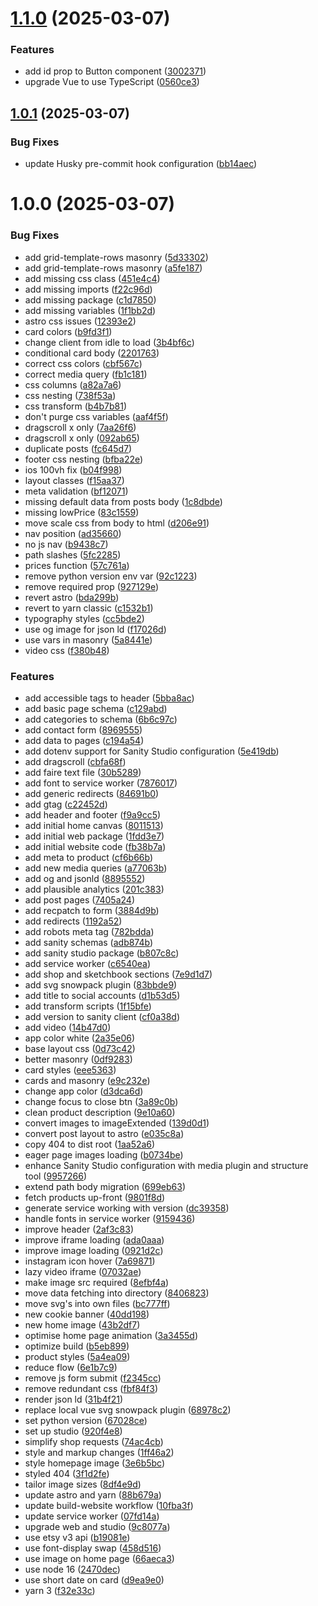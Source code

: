 # [1.1.0](https://github.com/nonbreakingspaceltd/sallypayne/compare/v1.0.1...v1.1.0) (2025-03-07)


### Features

* add id prop to Button component ([3002371](https://github.com/nonbreakingspaceltd/sallypayne/commit/30023715193f74abf9771ae96001a036f7a60c13))
* upgrade Vue to use TypeScript ([0560ce3](https://github.com/nonbreakingspaceltd/sallypayne/commit/0560ce3824f822482647d232992175b1e1429670))

## [1.0.1](https://github.com/nonbreakingspaceltd/sallypayne/compare/v1.0.0...v1.0.1) (2025-03-07)


### Bug Fixes

* update Husky pre-commit hook configuration ([bb14aec](https://github.com/nonbreakingspaceltd/sallypayne/commit/bb14aec4482ca73b7da6ebcd0673a1aa84d9fb5b))

# 1.0.0 (2025-03-07)


### Bug Fixes

* add grid-template-rows masonry ([5d33302](https://github.com/nonbreakingspaceltd/sallypayne/commit/5d3330211b5b466ee725543048dd310ff110f37d))
* add grid-template-rows masonry ([a5fe187](https://github.com/nonbreakingspaceltd/sallypayne/commit/a5fe187e00a05999033f6cba2a6236f07ab167d9))
* add missing css class ([451e4c4](https://github.com/nonbreakingspaceltd/sallypayne/commit/451e4c47e80e780087ec7e028a676b40b56fe7eb))
* add missing imports ([f22c96d](https://github.com/nonbreakingspaceltd/sallypayne/commit/f22c96d4c80e15dc9cbcb92dadfbcce04baf6904))
* add missing package ([c1d7850](https://github.com/nonbreakingspaceltd/sallypayne/commit/c1d785061ea608460091d6d1189eb606b33782c1))
* add missing variables ([1f1bb2d](https://github.com/nonbreakingspaceltd/sallypayne/commit/1f1bb2d1caa6f665c95ad6c4bb23791630382be2))
* astro css issues ([12393e2](https://github.com/nonbreakingspaceltd/sallypayne/commit/12393e22c0168af7eda2690d78e57445a8698fbf))
* card colors ([b9fd3f1](https://github.com/nonbreakingspaceltd/sallypayne/commit/b9fd3f1fbdd0962307f25de866d096692e6a051a))
* change client from idle to load ([3b4bf6c](https://github.com/nonbreakingspaceltd/sallypayne/commit/3b4bf6c64aa0335d08c6a620c273bba3bd9845b5))
* conditional card body ([2201763](https://github.com/nonbreakingspaceltd/sallypayne/commit/220176330b2198e7e0a896301d4075be1f09f02a))
* correct css colors ([cbf567c](https://github.com/nonbreakingspaceltd/sallypayne/commit/cbf567c0ebc2f6cfc82589ed7cc0cd7ebf3d3c61))
* correct media query ([fb1c181](https://github.com/nonbreakingspaceltd/sallypayne/commit/fb1c1815c43d888d045e7b042d4ad573917de5bb))
* css columns ([a82a7a6](https://github.com/nonbreakingspaceltd/sallypayne/commit/a82a7a68b1d1db886ec75fe0c958f16c78e29b5c))
* css nesting ([738f53a](https://github.com/nonbreakingspaceltd/sallypayne/commit/738f53a8d804134db1224bc5fc161c89a1a1403d))
* css transform ([b4b7b81](https://github.com/nonbreakingspaceltd/sallypayne/commit/b4b7b811539677ebe439d6860b2b8a576630628e))
* don't purge css variables ([aaf4f5f](https://github.com/nonbreakingspaceltd/sallypayne/commit/aaf4f5fd2f63049743828624b16bf74ce7c577bd))
* dragscroll x only ([7aa26f6](https://github.com/nonbreakingspaceltd/sallypayne/commit/7aa26f6d668dbe85aabb5b910323926ca1b36579))
* dragscroll x only ([092ab65](https://github.com/nonbreakingspaceltd/sallypayne/commit/092ab650c6ea76f57dd27e1f77a7ac1c727068b4))
* duplicate posts ([fc645d7](https://github.com/nonbreakingspaceltd/sallypayne/commit/fc645d795b9e7d88735a48d97ce8574d4c21f0f4))
* footer css nesting ([bfba22e](https://github.com/nonbreakingspaceltd/sallypayne/commit/bfba22ec079109dda9f8586825179face088f3a7))
* ios 100vh fix ([b04f998](https://github.com/nonbreakingspaceltd/sallypayne/commit/b04f998329a569db02bd59ea862759f8be32c1a8))
* layout classes ([f15aa37](https://github.com/nonbreakingspaceltd/sallypayne/commit/f15aa378d6fabf19a76a253129d5e55f21b35304))
* meta validation ([bf12071](https://github.com/nonbreakingspaceltd/sallypayne/commit/bf120712119ccc0eaf72d08039e85607990cd43a))
* missing default data from posts body ([1c8dbde](https://github.com/nonbreakingspaceltd/sallypayne/commit/1c8dbde43f4afdb7b5e00fca18ab2499d3e8cf3f))
* missing lowPrice ([83c1559](https://github.com/nonbreakingspaceltd/sallypayne/commit/83c155960343fa3dc13a4ed07d5fd8b898e66bcb))
* move scale css from body to html ([d206e91](https://github.com/nonbreakingspaceltd/sallypayne/commit/d206e91037f08eb6994106e9de73fe1d55b3c56f))
* nav position ([ad35660](https://github.com/nonbreakingspaceltd/sallypayne/commit/ad3566080137210512ca3ee6b23745f8ec2b216f))
* no js nav ([b9438c7](https://github.com/nonbreakingspaceltd/sallypayne/commit/b9438c7fe57387373d0f4102cf78af8b39218712))
* path slashes ([5fc2285](https://github.com/nonbreakingspaceltd/sallypayne/commit/5fc2285e93c7be91d4c041405c0f125a8a7fa1da))
* prices function ([57c761a](https://github.com/nonbreakingspaceltd/sallypayne/commit/57c761ac24cde95f8838528a1e10c1af8aeb8afe))
* remove python version env var ([92c1223](https://github.com/nonbreakingspaceltd/sallypayne/commit/92c122311698fb4c0e6b0490cc6bff47958aba3e))
* remove required prop ([927129e](https://github.com/nonbreakingspaceltd/sallypayne/commit/927129e634e542f82e63ada134ec72fa2ba29ea6))
* revert astro ([bda299b](https://github.com/nonbreakingspaceltd/sallypayne/commit/bda299bb50821b50c6c21e155299f0987bc7ba5c))
* revert to yarn classic ([c1532b1](https://github.com/nonbreakingspaceltd/sallypayne/commit/c1532b1844e12dd3d7d5c93562609030e7e3b4d5))
* typography styles ([cc5bde2](https://github.com/nonbreakingspaceltd/sallypayne/commit/cc5bde2446ecd60065d5517c872d8c9413b70757))
* use og image for json ld ([f17026d](https://github.com/nonbreakingspaceltd/sallypayne/commit/f17026d483b071180f639dea141230a5e860a50e))
* use vars in masonry ([5a8441e](https://github.com/nonbreakingspaceltd/sallypayne/commit/5a8441e43c1109d52ae4d91e02a4b083a0f10cb7))
* video css ([f380b48](https://github.com/nonbreakingspaceltd/sallypayne/commit/f380b484f56969fcb9b4d3f8c08a09c414a9a604))


### Features

* add accessible tags to header ([5bba8ac](https://github.com/nonbreakingspaceltd/sallypayne/commit/5bba8accb12741526aeae3bef482825a71fe5bdc))
* add basic page schema ([c129abd](https://github.com/nonbreakingspaceltd/sallypayne/commit/c129abd447b482aa045aa992d4d93eab54f93e0e))
* add categories to schema ([6b6c97c](https://github.com/nonbreakingspaceltd/sallypayne/commit/6b6c97cb48be13e9f735480a1e6edb700e8c90d4))
* add contact form ([8969555](https://github.com/nonbreakingspaceltd/sallypayne/commit/896955512f98eac0688981d6ac04bc340ceb002c))
* add data to pages ([c194a54](https://github.com/nonbreakingspaceltd/sallypayne/commit/c194a546a3fb4d5e8d813ef1d75561ad25fa0416))
* add dotenv support for Sanity Studio configuration ([5e419db](https://github.com/nonbreakingspaceltd/sallypayne/commit/5e419db90e04c616ba8e6e1f38cfb0717551adb6))
* add dragscroll ([cbfa68f](https://github.com/nonbreakingspaceltd/sallypayne/commit/cbfa68fb9b2b665eddb58c00b01ce56375493464))
* add faire text file ([30b5289](https://github.com/nonbreakingspaceltd/sallypayne/commit/30b5289f2cdba0fc76ffb6a2ff6af645ec0537ca))
* add font to service worker ([7876017](https://github.com/nonbreakingspaceltd/sallypayne/commit/78760170a63b7fb41fcb556b1503ae4c29524cc5))
* add generic redirects ([84691b0](https://github.com/nonbreakingspaceltd/sallypayne/commit/84691b05bd7be91b8f196a0fc8d3d1337f5a28e4))
* add gtag ([c22452d](https://github.com/nonbreakingspaceltd/sallypayne/commit/c22452d3e1e86b69575c6d0e248827359d4858df))
* add header and footer ([f9a9cc5](https://github.com/nonbreakingspaceltd/sallypayne/commit/f9a9cc5ffdc040faa437c8dc0130e1189303e077))
* add initial home canvas ([8011513](https://github.com/nonbreakingspaceltd/sallypayne/commit/80115138ac9e4a15afcd5ab63a261d014a3667f2))
* add initial web package ([1fdd3e7](https://github.com/nonbreakingspaceltd/sallypayne/commit/1fdd3e71f8c215be2c4e1a24814366613db6ced9))
* add initial website code ([fb38b7a](https://github.com/nonbreakingspaceltd/sallypayne/commit/fb38b7ae0ad7948799ac067a6a2e76729c238097))
* add meta to product ([cf6b66b](https://github.com/nonbreakingspaceltd/sallypayne/commit/cf6b66bc0bb6203c80e797133fe7be03514e6c1b))
* add new media queries ([a77063b](https://github.com/nonbreakingspaceltd/sallypayne/commit/a77063be682396e1f375dc861e80fcaa00fccffd))
* add og and jsonld ([8895552](https://github.com/nonbreakingspaceltd/sallypayne/commit/8895552f8321d20d9ae3f84ce08e57619f394e36))
* add plausible analytics ([201c383](https://github.com/nonbreakingspaceltd/sallypayne/commit/201c3838cb5c65a48110ec6802d563c123eaa4f6))
* add post pages ([7405a24](https://github.com/nonbreakingspaceltd/sallypayne/commit/7405a2413b6d998a0edec82652f193638f168dd4))
* add recpatch to form ([3884d9b](https://github.com/nonbreakingspaceltd/sallypayne/commit/3884d9ba989a2967d784986ce5db0b4819fd1683))
* add redirects ([1192a52](https://github.com/nonbreakingspaceltd/sallypayne/commit/1192a5225fa25b4b6bbcce80dfea6ecb00074e7f))
* add robots meta tag ([782bdda](https://github.com/nonbreakingspaceltd/sallypayne/commit/782bdda7222335c3a4df6832fa75aa3b43f460c3))
* add sanity schemas ([adb874b](https://github.com/nonbreakingspaceltd/sallypayne/commit/adb874ba1cf3da179c0ebff73d09fb09351ac4c9))
* add sanity studio package ([b807c8c](https://github.com/nonbreakingspaceltd/sallypayne/commit/b807c8c6a3609f8b326aa0f4bbd08154212e83ac))
* add service worker ([c6540ea](https://github.com/nonbreakingspaceltd/sallypayne/commit/c6540ea51e69bb3790b0045391b8bea6cdd27438))
* add shop and sketchbook sections ([7e9d1d7](https://github.com/nonbreakingspaceltd/sallypayne/commit/7e9d1d71cf4da20474b5eadf12d9fb4f7e8ed106))
* add svg snowpack plugin ([83bbde9](https://github.com/nonbreakingspaceltd/sallypayne/commit/83bbde9a1b6f3667178a77fbe78e78ce571ba2a5))
* add title to social accounts ([d1b53d5](https://github.com/nonbreakingspaceltd/sallypayne/commit/d1b53d53a27fe94299db20b2fa16c691ef0d4aa5))
* add transform scripts ([1f15bfe](https://github.com/nonbreakingspaceltd/sallypayne/commit/1f15bfe8952bd9a7765dca4b7790f1df2fa24c34))
* add version to sanity client ([cf0a38d](https://github.com/nonbreakingspaceltd/sallypayne/commit/cf0a38da92696de914d30671a8ccfcf238737bd9))
* add video ([14b47d0](https://github.com/nonbreakingspaceltd/sallypayne/commit/14b47d05160b2516efc0268633e50755c2d53553))
* app color white ([2a35e06](https://github.com/nonbreakingspaceltd/sallypayne/commit/2a35e06e50173ae797de03e748b7e257f6f63cc0))
* base layout css ([0d73c42](https://github.com/nonbreakingspaceltd/sallypayne/commit/0d73c423b42669bce1e31cf0f98e62b343200404))
* better masonry ([0df9283](https://github.com/nonbreakingspaceltd/sallypayne/commit/0df9283deb5888b72f48d0fed1d46899a254361d))
* card styles ([eee5363](https://github.com/nonbreakingspaceltd/sallypayne/commit/eee5363b6b723eff2213f70692f0ad55a2a8ea8d))
* cards and masonry ([e9c232e](https://github.com/nonbreakingspaceltd/sallypayne/commit/e9c232ec2365d2593c187edfd48d028a8e3773f1))
* change app color ([d3dca6d](https://github.com/nonbreakingspaceltd/sallypayne/commit/d3dca6d7f8d9fc3537d34f6f37b64063b4742694))
* change focus to close btn ([3a89c0b](https://github.com/nonbreakingspaceltd/sallypayne/commit/3a89c0b531c74a7577f6d9c57479ad407d035ba6))
* clean product description ([9e10a60](https://github.com/nonbreakingspaceltd/sallypayne/commit/9e10a60cec3ac84ee827e896cf1bbc5b4dc221c3))
* convert images to imageExtended ([139d0d1](https://github.com/nonbreakingspaceltd/sallypayne/commit/139d0d1bff4631ad7d943d917c2c3143fcebcd54))
* convert post layout to astro ([e035c8a](https://github.com/nonbreakingspaceltd/sallypayne/commit/e035c8a6e16ad27ba0356f915169eba43abab1d8))
* copy 404 to dist root ([1aa52a6](https://github.com/nonbreakingspaceltd/sallypayne/commit/1aa52a671ed37b80d41b4d21cf62f5ecfdf98ad4))
* eager page images loading ([b0734be](https://github.com/nonbreakingspaceltd/sallypayne/commit/b0734bed3af5383c8c8724d8ef1e5935cad13b97))
* enhance Sanity Studio configuration with media plugin and structure tool ([9957266](https://github.com/nonbreakingspaceltd/sallypayne/commit/995726643afe5927da0649a7285de0e6f0767f31))
* extend path body migration ([699eb63](https://github.com/nonbreakingspaceltd/sallypayne/commit/699eb631eccadb0c2ccfc196648d102d8ef5365d))
* fetch products up-front ([9801f8d](https://github.com/nonbreakingspaceltd/sallypayne/commit/9801f8db6a8beee246ac529de58b68dbce6e19b3))
* generate service working with version ([dc39358](https://github.com/nonbreakingspaceltd/sallypayne/commit/dc39358199bbe3ecf4c1b220a3b630e40edd0522))
* handle fonts in service worker ([9159436](https://github.com/nonbreakingspaceltd/sallypayne/commit/9159436879a8de6885f30d1f64aafbfd1892a564))
* improve header ([2af3c83](https://github.com/nonbreakingspaceltd/sallypayne/commit/2af3c8334310867c1166abb5feb397f085a55a23))
* improve iframe loading ([ada0aaa](https://github.com/nonbreakingspaceltd/sallypayne/commit/ada0aaa574ab2e5703a2d49959af2187cf9fb991))
* improve image loading ([0921d2c](https://github.com/nonbreakingspaceltd/sallypayne/commit/0921d2cbd3d621ab9ad815d5b7530ac7b55b2a4f))
* instagram icon hover ([7a69871](https://github.com/nonbreakingspaceltd/sallypayne/commit/7a69871b2f827b7c6c8ca18a713d324b45e7f41f))
* lazy video iframe ([07032ae](https://github.com/nonbreakingspaceltd/sallypayne/commit/07032aeea644659e868c4c968646386ebac2aeb1))
* make image src required ([8efbf4a](https://github.com/nonbreakingspaceltd/sallypayne/commit/8efbf4ae9ca4da976bc47e965368c16bfe2e40c3))
* move data fetching into directory ([8406823](https://github.com/nonbreakingspaceltd/sallypayne/commit/8406823a8bf3c42c1a1149ca4e27fe13044922e0))
* move svg's into own files ([bc777ff](https://github.com/nonbreakingspaceltd/sallypayne/commit/bc777ff969da5208edfee3ef4d7759d3cd396e91))
* new cookie banner ([40dd198](https://github.com/nonbreakingspaceltd/sallypayne/commit/40dd198a1363351df826eee1e6d800a93c5e679e))
* new home image ([43b2df7](https://github.com/nonbreakingspaceltd/sallypayne/commit/43b2df7420e5a94a0fc356ee7ea47094f5773cb5))
* optimise home page animation ([3a3455d](https://github.com/nonbreakingspaceltd/sallypayne/commit/3a3455d9e025ff520c2ccc11e6f5dff9c786fade))
* optimize build ([b5eb899](https://github.com/nonbreakingspaceltd/sallypayne/commit/b5eb89935c4edf9f558a4bdf57aff4b5929633cd))
* product styles ([5a4ea09](https://github.com/nonbreakingspaceltd/sallypayne/commit/5a4ea09ec77808cbe8d16baab25c3cea9d2b4dab))
* reduce flow ([6e1b7c9](https://github.com/nonbreakingspaceltd/sallypayne/commit/6e1b7c913ab64d7d504d82c3dd4c0aa4ae79e52f))
* remove js form submit ([f2345cc](https://github.com/nonbreakingspaceltd/sallypayne/commit/f2345cc413d1adb45d93163a57a7805136a2a402))
* remove redundant css ([fbf84f3](https://github.com/nonbreakingspaceltd/sallypayne/commit/fbf84f3e5426d3c4f67cc291f8f905b794ee3d54))
* render json ld ([31b4f21](https://github.com/nonbreakingspaceltd/sallypayne/commit/31b4f217f8c73c98f0610334417a832fa8f1572d))
* replace local vue svg snowpack plugin ([68978c2](https://github.com/nonbreakingspaceltd/sallypayne/commit/68978c2bfb5215f22a95a7a41bb83e3cccdde050))
* set python version ([67028ce](https://github.com/nonbreakingspaceltd/sallypayne/commit/67028cee3517782b272b694111784fa7932f320f))
* set up studio ([920f4e8](https://github.com/nonbreakingspaceltd/sallypayne/commit/920f4e8c0cb8021a260af75770287b6ccd2b3555))
* simplify shop requests ([74ac4cb](https://github.com/nonbreakingspaceltd/sallypayne/commit/74ac4cb3273ceafce5624ec822358f5ac56317d1))
* style and markup changes ([1ff46a2](https://github.com/nonbreakingspaceltd/sallypayne/commit/1ff46a2b88639d55f87274337d5f0771683e169d))
* style homepage image ([3e6b5bc](https://github.com/nonbreakingspaceltd/sallypayne/commit/3e6b5bcdb3f83006923dd54705301f038cf45a23))
* styled 404 ([3f1d2fe](https://github.com/nonbreakingspaceltd/sallypayne/commit/3f1d2fefbd1b0863526e0c941cf0f5439ecc192a))
* tailor image sizes ([8df4e9d](https://github.com/nonbreakingspaceltd/sallypayne/commit/8df4e9d933252fd634462c65cd4f26c001a67c37))
* update astro and yarn ([88b679a](https://github.com/nonbreakingspaceltd/sallypayne/commit/88b679a1cc885b8109cc24941934d147b69a87dc))
* update build-website workflow ([10fba3f](https://github.com/nonbreakingspaceltd/sallypayne/commit/10fba3fe841924185e8bf63de4a87c3ac5801638))
* update service worker ([07fd14a](https://github.com/nonbreakingspaceltd/sallypayne/commit/07fd14a75714cfbfcbd9457ad7a4e09e93a19834))
* upgrade web and studio ([9c8077a](https://github.com/nonbreakingspaceltd/sallypayne/commit/9c8077a04d5d0952c6a7a546f644a46f535a9545))
* use etsy v3 api ([b19081e](https://github.com/nonbreakingspaceltd/sallypayne/commit/b19081e7a4477523bdf840bd1096baf686227159))
* use font-display swap ([458d516](https://github.com/nonbreakingspaceltd/sallypayne/commit/458d5162104a261eddf45b7fbc8f9b25bd206cde))
* use image on home page ([66aeca3](https://github.com/nonbreakingspaceltd/sallypayne/commit/66aeca328da006c146fa0b8bebe2da3fcb6a4f43))
* use node 16 ([2470dec](https://github.com/nonbreakingspaceltd/sallypayne/commit/2470dec0cc729edc24b27adef755e22c33297778))
* use short date on card ([d9ea9e0](https://github.com/nonbreakingspaceltd/sallypayne/commit/d9ea9e0e3abf6a42e91245fe9ec69b687a084d65))
* yarn 3 ([f32e33c](https://github.com/nonbreakingspaceltd/sallypayne/commit/f32e33c18db6704ca4b65e3fc0eda213ac9421e8))
